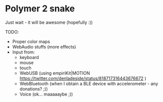 # Polymer 2 snake

Just wait - it will be awesome (hopefully :))

TODO:

* Proper color maps
* WebAudio stuffs (more effects)
* Input from:
  * keyboard
  * mouse
  * touch
  * WebUSB (using empiriKit|MOTION https://twitter.com/denladeside/status/818717316443676672 )
  * WebBluetooth (when I obtain a BLE device with accelerometer - any donations? ;))
  * Voice (ok... maaaaaybe ;))
